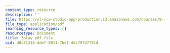 ```yaml
---
content_type: resource
description: ''
file: https://ol-ocw-studio-app-production.s3.amazonaws.com/courses/8-701-introduction-to-nuclear-and-particle-physics-fall-2020/d8c81316ddef80117be1ddc797d7791d_MlBL7hSUeWE.pdf
file_type: application/pdf
learning_resource_types: []
resourcetype: Document
title: 3play pdf file
uid: d8c81316-ddef-8011-7be1-ddc797d7791d
---
```

